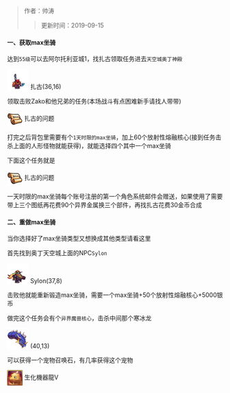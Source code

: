 > 作者：帅涛
>> 更新时间：2019-09-15

#### 一、获取max坐骑

达到`55级`可以去阿尔托利亚城1，找扎古领取任务进去`天空城奥丁神殿`

<a href="http://helper/npc/20017569"><img src="/empire/image/monster/5389.png" width="50" height="50" style="vertical-align: text-bottom;" /></a> <span>扎古(36,16)</span><br/>

领取击败Zako和他兄弟的任务(本场战斗有点困难新手请找人带带)

<a href="http://helper/task/53537"><img src="/empire/image/task/task.png" width="36" height="36" style="vertical-align: middle;" /></a> <span>扎古的问题</span><br/>

打完之后背包里需要有个`1天时限的max坐骑`，加上60个放射性熔融核心(接到任务击杀上面的人形怪物就能获得)，就能选择四个其中一个max坐骑

下面这个任务就是

<a href="http://helper/task/53550"><img src="/empire/image/task/task.png" width="36" height="36" style="vertical-align: middle;" /></a> <span>扎古的问题</span><br/>

一天时限的max坐骑每个账号注册的第一个角色系统邮件会赠送，如果使用了需要带上三个图纸再花费90个异界金属换三个部件，再找扎古花费30金币合成


#### 二、重做max坐骑

当你选择好了max坐骑类型又想换成其他类型请看这里

首先找到奥丁天空城上面的NPC`Sylon`

<a href="http://helper/npc/20017570"><img src="/empire/image/monster/5596.png" width="50" height="50" style="vertical-align: text-bottom;" /></a> <span>Sylon(37,8)</span><br/>

击败他就能重新锻造max坐骑，需要一个max坐骑+50个放射性熔融核心+5000银币

做完这个任务会有个`异界魔兽核心`，击杀中间那个寒冰龙

<a href="http://helper/npc/20017571"><img src="/empire/image/monster/5629.png" width="50" height="50" style="vertical-align: text-bottom;" /></a> <span>(40,13)</span><br/>

可以获得一个宠物召唤石，有几率获得这个宠物

<a href="http://helper/item/30248"><img src="/empire/image/item/205_4.png" width="36" height="36" style="vertical-align: middle;" /></a> <span>生化機器龍V</span><br/>

<div id="gitalk-container"></div>
<link rel="stylesheet" href="https://unpkg.com/gitalk/dist/gitalk.css">
<script src="https://unpkg.com/gitalk@latest/dist/gitalk.min.js"></script> 
<script src="/empire/js/library.js"></script> 
<script type="text/javascript">setTitle("max坐骑获取和重做教程");</script>
        